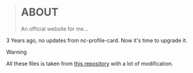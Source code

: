 > # ABOUT
> An official website for me...

3 Years ago, no updates from nc-profile-card. Now it's time to upgrade it.

> [!WARNING]
> All these files is taken from [this repository](https://github.com/NightForRain/nc-profile-card) with a lot of modification.
